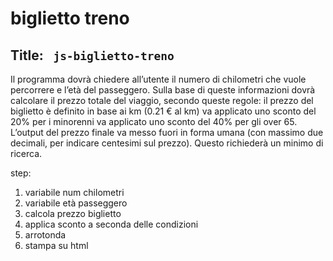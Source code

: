 biglietto treno
===

## Title:  ` js-biglietto-treno`

Il programma dovrà chiedere all’utente il numero di chilometri che vuole percorrere e l’età del passeggero.
Sulla base di queste informazioni dovrà calcolare il prezzo totale del viaggio, secondo queste regole:
il prezzo del biglietto è definito in base ai km (0.21 € al km)
va applicato uno sconto del 20% per i minorenni
va applicato uno sconto del 40% per gli over 65.
L’output del prezzo finale va messo fuori in forma umana (con massimo due decimali, per indicare centesimi sul prezzo). Questo richiederà un minimo di ricerca.


step:
1. variabile  num chilometri
2. variabile età passeggero
3. calcola prezzo biglietto
4. applica sconto a seconda delle condizioni
5. arrotonda 
6. stampa su html
